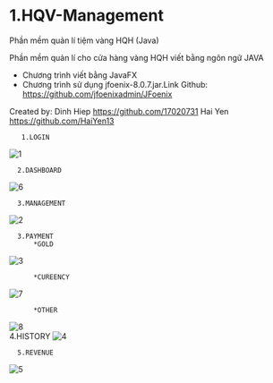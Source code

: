 # 1.HQV-Management
Phần mềm quản lí tiệm vàng HQH (Java)

Phần mềm quản lí cho cửa hàng vàng HQH viết bằng ngôn ngữ JAVA

- Chương trình viết bằng JavaFX
- Chương trình sử dụng jfoenix-8.0.7.jar.Link Github: https://github.com/jfoenixadmin/JFoenix

Created by:
  Dinh Hiep
  https://github.com/17020731
  Hai Yen
  https://github.com/HaiYen13
  
       1.LOGIN
  ![1](https://user-images.githubusercontent.com/37697235/51846678-a38e2800-234c-11e9-87b5-1629c3b8e823.png)
  
      2.DASHBOARD
  ![6](https://user-images.githubusercontent.com/37697235/51981232-16baaa00-24c5-11e9-9752-526f9f2aac11.png)
  
      3.MANAGEMENT
  ![2](https://user-images.githubusercontent.com/37697235/51847087-89087e80-234d-11e9-9a63-7b5ddaa32acc.png)
  
      3.PAYMENT
          *GOLD
   ![3](https://user-images.githubusercontent.com/37697235/51981283-33ef7880-24c5-11e9-87d1-17122987ea6e.png)
          
          *CUREENCY
   ![7](https://user-images.githubusercontent.com/37697235/51981306-436ec180-24c5-11e9-9252-6609b333211f.png)
          
          *OTHER
  ![8](https://user-images.githubusercontent.com/37697235/51981444-a6605880-24c5-11e9-9218-89dc343b21e3.png)          
      4.HISTORY
  ![4](https://user-images.githubusercontent.com/37697235/51847091-89087e80-234d-11e9-9f9c-a6dd589dc2c7.png)
  
      5.REVENUE
  ![5](https://user-images.githubusercontent.com/37697235/51847092-89a11500-234d-11e9-9fc6-be556430b6e7.png)
